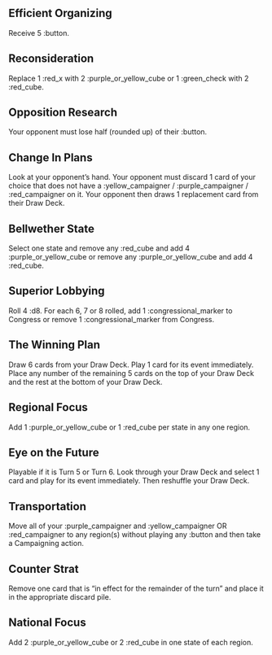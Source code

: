## Efficient Organizing
Receive 5 :button.

## Reconsideration
Replace 1 :red_x with 2 :purple_or_yellow_cube or 1 :green_check with 2 :red_cube.

## Opposition Research
Your opponent must lose half (rounded up) of their :button.

## Change In Plans
Look at your opponent’s hand. Your opponent must discard 1 card of your choice that does not have a :yellow_campaigner / :purple_campaigner / :red_campaigner on it. Your opponent then draws 1 replacement card from their Draw Deck.

## Bellwether State
Select one state and remove any :red_cube and add 4 :purple_or_yellow_cube or remove any :purple_or_yellow_cube and add 4 :red_cube.

## Superior Lobbying
Roll 4 :d8. For each 6, 7 or 8 rolled, add 1 :congressional_marker to Congress or remove 1 :congressional_marker from Congress.

## The Winning Plan
Draw 6 cards from your Draw Deck. Play 1 card for its event immediately. Place any number of the remaining 5 cards on the top of your Draw Deck and the rest at the bottom of your Draw Deck.

## Regional Focus
Add 1 :purple_or_yellow_cube or 1 :red_cube per state in any one region.

## Eye on the Future
Playable if it is Turn 5 or Turn 6. Look through your Draw Deck and select 1 card and play for its event immediately. Then reshuffle your Draw Deck.

## Transportation
Move all of your :purple_campaigner and :yellow_campaigner OR :red_campaigner to any region(s) without playing any :button and then take a Campaigning action.

## Counter Strat
Remove one card that is “in effect for the remainder of the turn” and place it in the appropriate discard pile.

## National Focus
Add 2 :purple_or_yellow_cube or 2 :red_cube in one state of each region.
